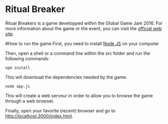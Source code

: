 # Ritual Breaker
Ritual Breakers is a game developped within the Global Game Jam 2016. For more information about the game or the event, you can visit the [official web site](http://globalgamejam.org/2016/games/ritual-breakers).

#How to run the game
First, you need to install [Node JS](https://nodejs.org/en/download/) on your computer

Then, open a shell or a command line within the src folder and run the following commands:

    npm install

This will download the dependencies needed by the game.

    node app.js

This will create a web serveur in order to allow you to browse the game through a web browser.

Finally, open your favorite (recent) browser and go to [http://localhost:3000/index.html]().